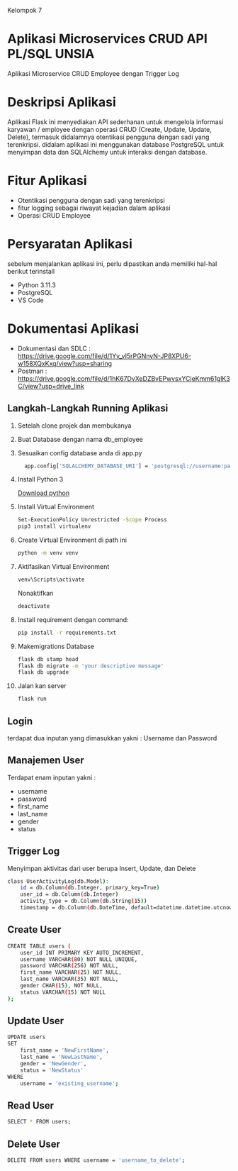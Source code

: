 Kelompok 7

# Aplikasi Microservices CRUD API PL/SQL UNSIA
Aplikasi Microservice CRUD Employee dengan Trigger Log

# Deskripsi Aplikasi
Aplikasi Flask ini menyediakan API sederhanan untuk mengelola informasi karyawan / employee dengan operasi CRUD (Create, Update, Update, Delete), termasuk didalamnya otentikasi pengguna dengan sadi yang terenkripsi. didalam aplikasi ini menggunakan database PostgreSQL untuk menyimpan data dan SQLAlchemy untuk interaksi dengan database. 

# Fitur Aplikasi 
- Otentikasi pengguna dengan sadi yang terenkripsi
- fitur logging sebagai riwayat kejadian dalam aplikasi
- Operasi CRUD Employee
  
# Persyaratan Aplikasi 
sebelum menjalankan aplikasi ini, perlu dipastikan anda memiliki hal-hal berikut terinstall 
- Python 3.11.3
- PostgreSQL
- VS Code
 
# Dokumentasi Aplikasi 
- Dokumentasi dan SDLC     : https://drive.google.com/file/d/1Yv_vI5rPGNnyN-JP8XPU6-w158XQxKxq/view?usp=sharing
- Postman                  : https://drive.google.com/file/d/1hK67DvXeDZBvEPwvsxYCjeKmm61glK3C/view?usp=drive_link

## Langkah-Langkah Running Aplikasi

1. Setelah clone projek dan membukanya
2. Buat Database dengan nama db_employee
3. Sesuaikan config database anda di app.py
    ```bash
      app.config['SQLALCHEMY_DATABASE_URI'] = 'postgresql://username:password@localhost/db_employee'
    ```

4. Install Python 3

   [Download python](https://www.python.org/downloads/0)


5. Install Virtual Environment

    ```bash
    Set-ExecutionPolicy Unrestricted -Scope Process
    pip3 install virtualenv
    ```

6. Create Virtual Environment di path ini

    ```bash
    python -m venv venv
    ```


7. Aktifasikan Virtual Environment

    ```bash
    venv\Scripts\activate
    ```

    Nonaktifkan
    ```bash
    deactivate
    ```

8. Install requirement dengan command:
    ```bash
    pip install -r requirements.txt
    ```
    
9. Makemigrations Database
    ```bash
    flask db stamp head
    flask db migrate -m 'your descriptive message'
    flask db upgrade
    ```
    
10. Jalan kan server
    ```bash
    flask run
    ```

## Login
terdapat dua inputan yang dimasukkan yakni :
Username dan Password

## Manajemen User
Terdapat enam inputan yakni :
- username
- password
- first_name
- last_name
- gender
- status
## Trigger Log 
Menyimpan aktivitas dari user berupa Insert, Update, dan Delete 
```bash
class UserActivityLog(db.Model):
    id = db.Column(db.Integer, primary_key=True)
    user_id = db.Column(db.Integer)
    activity_type = db.Column(db.String(15))
    timestamp = db.Column(db.DateTime, default=datetime.datetime.utcnow)
```
## Create User
```bash
CREATE TABLE users (
    user_id INT PRIMARY KEY AUTO_INCREMENT, 
    username VARCHAR(80) NOT NULL UNIQUE,
    password VARCHAR(256) NOT NULL, 
    first_name VARCHAR(25) NOT NULL,
    last_name VARCHAR(35) NOT NULL,
    gender CHAR(15), NOT NULL,
    status VARCHAR(15) NOT NULL 
);
```
## Update User
```bash
UPDATE users
SET 
    first_name = 'NewFirstName',
    last_name = 'NewLastName',
    gender = 'NewGender',
    status = 'NewStatus'
WHERE
    username = 'existing_username';
```
## Read User
```bash
SELECT * FROM users;
```
## Delete User
```bash
DELETE FROM users WHERE username = 'username_to_delete';
```


